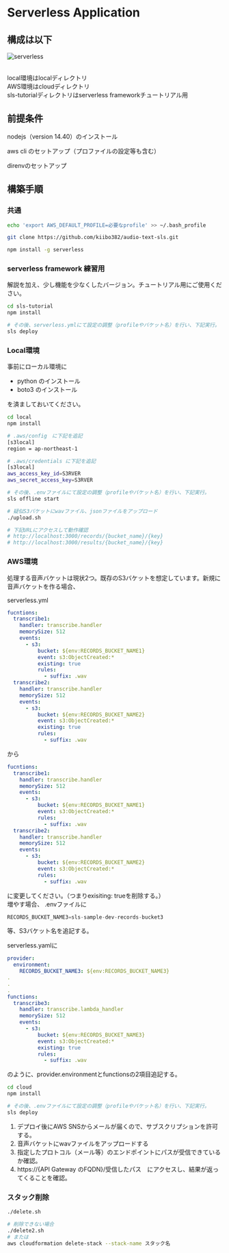 # Serverless Application


## 構成は以下
![serverless](https://user-images.githubusercontent.com/64523345/109884508-7006f000-7cc0-11eb-97d7-ee644da98239.png)

<br>local環境はlocalディレクトリ
<br>AWS環境はcloudディレクトリ
<br>sls-tutorialディレクトリはserverless frameworkチュートリアル用


## 前提条件

nodejs（version 14.40）のインストール

aws cli のセットアップ（プロファイルの設定等も含む）

direnvのセットアップ

## 構築手順

### 共通

```bash
echo 'export AWS_DEFAULT_PROFILE=必要なprofile' >> ~/.bash_profile

git clone https://github.com/kiibo382/audio-text-sls.git

npm install -g serverless
```

### serverless framework 練習用

解説を加え、少し機能を少なくしたバージョン。チュートリアル用にご使用ください。

```bash
cd sls-tutorial
npm install

# その後、serverless.ymlにて設定の調整（profileやバケット名）を行い、下記実行。
sls deploy
```

### Local環境

事前にローカル環境に
 - python のインストール
 - boto3 のインストール<br>

を済ましておいてください。

```bash
cd local
npm install

# .aws/config　に下記を追記
[s3local]
region = ap-northeast-1

# .aws/credentials に下記を追記
[s3local]
aws_access_key_id=S3RVER
aws_secret_access_key=S3RVER

# その後、.envファイルにて設定の調整（profileやバケット名）を行い、下記実行。
sls offline start

# 疑似S3バケットにwavファイル、jsonファイルをアップロード
./upload.sh

# 下記URLにアクセスして動作確認
# http://localhost:3000/records/{bucket_name}/{key}
# http://localhost:3000/results/{bucket_name}/{key}
```

### AWS環境

処理する音声バケットは現状2つ。既存のS3バケットを想定しています。新規に音声バケットを作る場合、

serverless.yml
```yaml
fucntions:
  transcribe1:
    handler: transcribe.handler
    memorySize: 512
    events:
      - s3:
          bucket: ${env:RECORDS_BUCKET_NAME1}
          event: s3:ObjectCreated:*
          existing: true
          rules:
            - suffix: .wav
  transcribe2:
    handler: transcribe.handler
    memorySize: 512
    events:
      - s3:
          bucket: ${env:RECORDS_BUCKET_NAME2}
          event: s3:ObjectCreated:*
          existing: true
          rules:
            - suffix: .wav

```

から

```yaml
fucntions:
  transcribe1:
    handler: transcribe.handler
    memorySize: 512
    events:
      - s3:
          bucket: ${env:RECORDS_BUCKET_NAME1}
          event: s3:ObjectCreated:*
          rules:
            - suffix: .wav
  transcribe2:
    handler: transcribe.handler
    memorySize: 512
    events:
      - s3:
          bucket: ${env:RECORDS_BUCKET_NAME2}
          event: s3:ObjectCreated:*
          rules:
            - suffix: .wav

```

に変更してください。（つまりexisiting: trueを削除する。）<br>
増やす場合、
.envファイルに

```jsx
RECORDS_BUCKET_NAME3=sls-sample-dev-records-bucket3
```

等、S3バケット名を追記する。

serverless.yamlに

```yaml
provider:
  environment:
    RECORDS_BUCKET_NAME3: ${env:RECORDS_BUCKET_NAME3}
.
.
.
functions:
  transcribe3:
    handler: transcribe.lambda_handler
    memorySize: 512
    events:
      - s3:
          bucket: ${env:RECORDS_BUCKET_NAME3}
          event: s3:ObjectCreated:*
          existing: true
          rules:
            - suffix: .wav
```

のように、provider.environmentとfunctionsの2項目追記する。

```bash
cd cloud
npm install

# その後、.envファイルにて設定の調整（profileやバケット名）を行い、下記実行。
sls deploy
```

1. デプロイ後にAWS SNSからメールが届くので、サブスクリプションを許可する。
2. 音声バケットにwavファイルをアップロードする
3. 指定したプロトコル（メール等）のエンドポイントにパスが受信できているか確認。
4. https://{API Gateway のFQDN}/受信したパス　にアクセスし、結果が返ってくることを確認。

### スタック削除

```bash
./delete.sh

# 削除できない場合
./delete2.sh
# または
aws cloudformation delete-stack --stack-name スタック名
```
